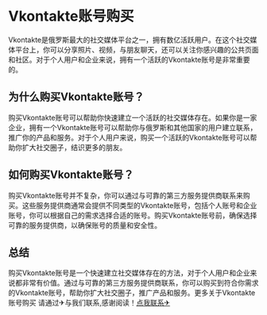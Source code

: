 # Vkontakte账号购买

Vkontakte是俄罗斯最大的社交媒体平台之一，拥有数亿活跃用户。在这个社交媒体平台上，你可以分享照片、视频，与朋友聊天，还可以关注你感兴趣的公共页面和社区。对于个人用户和企业来说，拥有一个活跃的Vkontakte账号是非常重要的。

## 为什么购买Vkontakte账号？

购买Vkontakte账号可以帮助你快速建立一个活跃的社交媒体存在。如果你是一家企业，拥有一个Vkontakte账号可以帮助你与俄罗斯和其他国家的用户建立联系，推广你的产品和服务。对于个人用户来说，购买一个活跃的Vkontakte账号可以帮助你扩大社交圈子，结识更多的朋友。

## 如何购买Vkontakte账号？

购买Vkontakte账号并不复杂，你可以通过与可靠的第三方服务提供商联系来购买。这些服务提供商通常会提供不同类型的Vkontakte账号，包括个人账号和企业账号，你可以根据自己的需求选择合适的账号。购买Vkontakte账号前，确保选择可靠的服务提供商，以确保账号的质量和安全性。

## 总结

购买Vkontakte账号是一个快速建立社交媒体存在的方法，对于个人用户和企业来说都非常有价值。通过与可靠的第三方服务提供商联系，你可以购买到符合你需求的Vkontakte账号，帮助你扩大社交圈子，推广产品和服务。更多关于Vkontakte账号购买 请通过✈与我们联系,感谢阅读！[点我联系✈](https://plus.k02.cc)